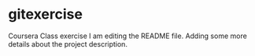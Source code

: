 # gitexercise
Coursera Class exercise
I am editing the README file. Adding some more details about the project description.
